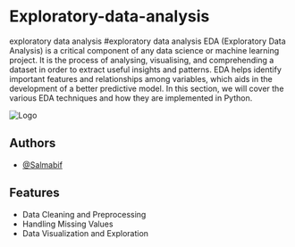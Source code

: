 # Exploratory-data-analysis
exploratory data analysis 
#exploratory data analysis 
EDA (Exploratory Data Analysis) is a critical component of any data science or machine learning project. It is the process of analysing, visualising, and comprehending a dataset in order to extract useful insights and patterns. EDA helps identify important features and relationships among variables, which aids in the development of a better predictive model. In this section, we will cover the various EDA techniques and how they are implemented in Python.






![Logo](https://miro.medium.com/v2/resize:fit:1100/format:webp/1*zI7cg6itZl-ROcCdWvbN2A.png)


## Authors

- [@Salmabif](https://www.github.com/Salmabif)


## Features

- Data Cleaning and Preprocessing
- Handling Missing Values
- Data Visualization and Exploration

 



